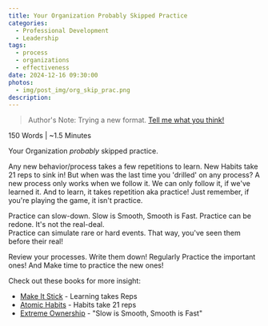 ```yaml
---
title: Your Organization Probably Skipped Practice
categories:
  - Professional Development
  - Leadership
tags:
  - process
  - organizations
  - effectiveness
date: 2024-12-16 09:30:00
photos: 
  - img/post_img/org_skip_prac.png
description: 
---
```

> Author's Note: Trying a new format. [Tell me what you think!](mailto:daniel@scheufler.tech)

150 Words | ~1.5 Minutes

Your Organization *probably* skipped practice. 

Any new behavior/process takes a few repetitions to learn. New Habits take 21 reps to sink in! But when was the last time you 'drilled' on any process? A new process only works when we follow it. We can only follow it, if we've learned it. And to learn, it takes repetition aka practice! Just remember, if you're playing the game, it isn't practice. 

Practice can slow-down. Slow is Smooth, Smooth is Fast. 
Practice can be redone. It's not the real-deal.  
Practice can simulate rare or hard events. That way, you've seen them before their real!

Review your processes. Write them down! Regularly Practice the important ones! And Make time to practice the new ones!

Check out these books for more insight:
- [Make It Stick](https://www.amazon.com/Make-Stick-Science-Successful-Learning/dp/0674729013) - Learning takes Reps
- [Atomic Habits](https://jamesclear.com/atomic-habits) - Habits take 21 reps
- [Extreme Ownership](https://www.amazon.com/Extreme-Ownership-U-S-Navy-SEALs/dp/1250067057) - "Slow is Smooth, Smooth is Fast"
